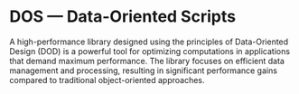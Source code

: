 # DOS — Data-Oriented Scripts
A high-performance library designed using the principles of Data-Oriented Design (DOD) is a powerful tool for optimizing computations in applications that demand maximum performance. The library focuses on efficient data management and processing, resulting in significant performance gains compared to traditional object-oriented approaches.
